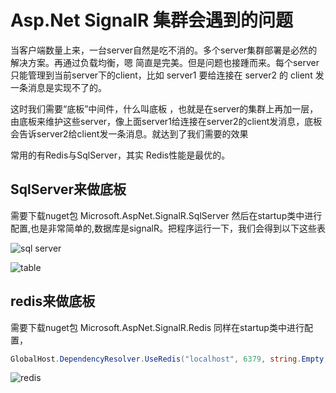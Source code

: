 # Asp.Net SignalR 集群会遇到的问题

当客户端数量上来，一台server自然是吃不消的。多个server集群部署是必然的解决方案。再通过负载均衡，嗯 简直是完美。但是问题也接踵而来。每个server只能管理到当前server下的client，比如 server1 要给连接在 server2 的 client 发一条消息是实现不了的。

这时我们需要“底板”中间件，什么叫底板 ，也就是在server的集群上再加一层，由底板来维护这些server，像上面server1给连接在server2的client发消息，底板会告诉server2给client发一条消息。就达到了我们需要的效果

常用的有Redis与SqlServer，其实 Redis性能是最优的。

## SqlServer来做底板

需要下载nuget包 Microsoft.AspNet.SignalR.SqlServer
然后在startup类中进行配置,也是非常简单的,数据库是signalR。把程序运行一下，我们会得到以下这些表

![sql server](http://images2015.cnblogs.com/blog/832799/201701/832799-20170125215008175-129172576.png)

![table](http://images2015.cnblogs.com/blog/832799/201701/832799-20170125215010034-1464102998.png)

## redis来做底板

需要下载nuget包 Microsoft.AspNet.SignalR.Redis
同样在startup类中进行配置，

```csharp
GlobalHost.DependencyResolver.UseRedis("localhost", 6379, string.Empty, "signalR");
```

![redis](http://images2015.cnblogs.com/blog/832799/201701/832799-20170125215013050-1082965491.png)